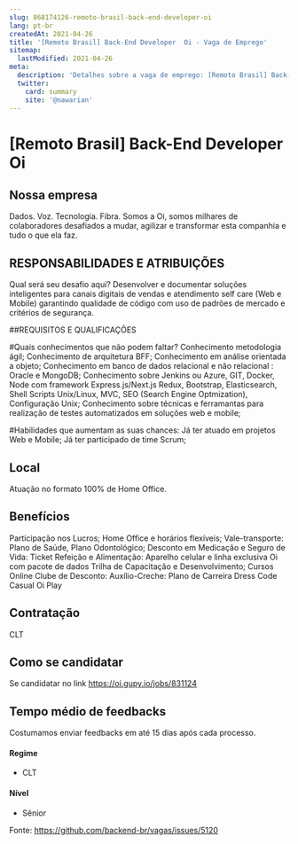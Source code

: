 ```yaml
---
slug: 868174126-remoto-brasil-back-end-developer-oi
lang: pt-br
createdAt: 2021-04-26
title: '[Remoto Brasil] Back-End Developer  Oi - Vaga de Emprego'
sitemap:
  lastModified: 2021-04-26
meta:
  description: 'Detalhes sobre a vaga de emprego: [Remoto Brasil] Back-End Developer  Oi'
  twitter:
    card: summary
    site: '@nawarian'
---
```


# [Remoto Brasil] Back-End Developer  Oi


## Nossa empresa

Dados. Voz. Tecnologia. Fibra. Somos a Oi, somos milhares de colaboradores desafiados a mudar, agilizar e transformar esta companhia e tudo o que ela faz.


## RESPONSABILIDADES E ATRIBUIÇÕES

Qual será seu desafio aqui?
﻿Desenvolver e documentar soluções inteligentes para canais digitais de vendas e atendimento self care (Web e Mobile) garantindo qualidade de código com uso de padrões de mercado e critérios de segurança.

##REQUISITOS E QUALIFICAÇÕES

#Quais conhecimentos que não podem faltar?
Conhecimento metodologia ágil;
Conhecimento de arquitetura BFF;
Conhecimento em análise orientada a objeto;
Conhecimento em banco de dados relacional e não relacional : Oracle e MongoDB;
Conhecimento sobre Jenkins ou Azure, GIT, Docker, Node com framework Express.js/Next.js Redux, Bootstrap, Elasticsearch, Shell Scripts Unix/Linux, MVC, SEO (Search Engine Optmization), Configuração Unix;
Conhecimento sobre técnicas e ferramantas para realização de testes automatizados em soluções web e mobile;
            

#Habilidades que aumentam as suas chances:
 Já ter atuado em projetos Web e Mobile;
Já ter participado de time Scrum;

## Local

Atuação no formato 100% de Home Office.

## Benefícios

Participação nos Lucros;
Home Office e horários flexíveis;
Vale-transporte:
Plano de Saúde, Plano Odontológico; Desconto em Medicação e Seguro de Vida:
Ticket Refeição e Alimentação:
Aparelho celular e linha exclusiva Oi com pacote de dados
Trilha de Capacitação e Desenvolvimento; Cursos Online
Clube de Desconto:
Auxílio-Creche:
Plano de Carreira
Dress Code Casual
Oi Play



## Contratação

CLT

## Como se candidatar

Se candidatar no link https://oi.gupy.io/jobs/831124

## Tempo médio de feedbacks
Costumamos enviar feedbacks em até  15 dias após cada processo.


#### Regime
- CLT


#### Nível
- Sênior





Fonte: https://github.com/backend-br/vagas/issues/5120
